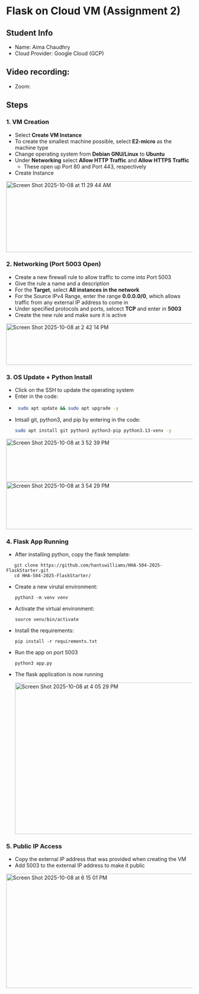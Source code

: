 # Flask on Cloud VM (Assignment 2)

## Student Info
- Name: Aima Chaudhry
- Cloud Provider: Google Cloud (GCP)

## Video recording: 
- Zoom: 

## Steps
### 1. VM Creation
- Select **Create VM Instance**
- To create the smallest machine possible, select **E2-micro** as the machine type
- Change operating system from **Debian GNU/Linux** to **Ubuntu**
- Under **Networking** select **Allow HTTP Traffic** and **Allow HTTPS Traffic**
    - These open up Port 80 and Port 443, respectively
- Create Instance
<img width="802" height="191" alt="Screen Shot 2025-10-08 at 11 29 44 AM" src="https://github.com/user-attachments/assets/e07cff27-8195-4f37-823b-e6d190095868" />


### 2. Networking (Port 5003 Open)
- Create a new firewall rule to allow traffic to come into Port 5003
- Give the rule a name and a description
- For the **Target**, select **All instances in the network**
- For the Source IPv4 Range, enter the range **0.0.0.0/0**, which allows traffic from any external IP address to come in
- Under specified protocols and ports, selcect **TCP** and enter in **5003**
- Create the new rule and make sure it is active

 <img width="753" height="112" alt="Screen Shot 2025-10-08 at 2 42 14 PM" src="https://github.com/user-attachments/assets/cc9308c7-337f-44f5-a47f-441d11f291ce" />


### 3. OS Update + Python Install
- Click on the SSH to update the operating system
- Enter in the code:
- ```bash
   sudo apt update && sudo apt upgrade -y
   ```
- Intsall git, python3, and pip by entering in the code: 
   ```bash
   sudo apt install git python3 python3-pip python3.13-venv -y
   ```  
<img width="560" height="116" alt="Screen Shot 2025-10-08 at 3 52 39 PM" src="https://github.com/user-attachments/assets/07b11761-556e-4d9d-90e7-8c02972185fb" />

<img width="618" height="128" alt="Screen Shot 2025-10-08 at 3 54 29 PM" src="https://github.com/user-attachments/assets/b8947e33-8cd6-421a-9935-5ee3a6d971bc" />

### 4. Flask App Running
- After installing python, copy the flask template:
```'bash
   git clone https://github.com/hantswilliams/HHA-504-2025-FlaskStarter.git
   cd HHA-504-2025-FlaskStarter/
   ```
-  Create a new virutal environment: 
    ````
    python3 -m venv venv
- Activate the virtual environment:
  ```'bash
  source venv/bin/activate
- Install the requirements:
    ```'bash
    pip install -r requirements.txt
- Run the app on port 5003
  ```'bash
  python3 app.py

- The flask application is now running
  
  <img width="822" height="408" alt="Screen Shot 2025-10-08 at 4 05 29 PM" src="https://github.com/user-attachments/assets/d84b835d-6e8f-4df2-abed-7b1ac38c8d51" />

  

### 5. Public IP Access
- Copy the external IP address that was provided when creating the VM
- Add 5003 to the external IP address to make it public
  
<img width="612" height="308" alt="Screen Shot 2025-10-08 at 6 15 01 PM" src="https://github.com/user-attachments/assets/8edddfcb-5bf7-4b18-9112-5b8a9eac89d9" />
